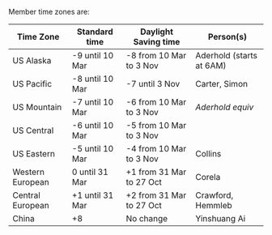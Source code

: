 Member time zones are:

Time Zone        |  Standard time    | Daylight Saving time     | Person(s)  
---------------- | ----------------- | ------------------------ | -------------
US Alaska        | -9 until 10 Mar   | -8 from 10 Mar to 3 Nov  | Aderhold (starts at 6AM)
US Pacific       | -8 until 10 Mar   | -7 until 3 Nov           | Carter, Simon
US Mountain      | -7 until 10 Mar   | -6 from 10 Mar to 3 Nov  | *Aderhold equiv*
US Central       | -6 until 10 Mar   | -5 from 10 Mar to 3 Nov  | 
US Eastern       | -5 until 10 Mar   | -4 from 10 Mar to 3 Nov  | Collins
Western European |  0 until 31 Mar   | +1 from 31 Mar to 27 Oct | Corela
Central European | +1 until 31 Mar   | +2 from 31 Mar to 27 Oct | Crawford, Hemmleb
China            | +8                | No change                | Yinshuang Ai     
